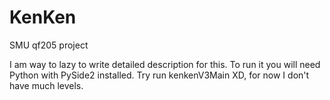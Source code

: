 # KenKen
 SMU qf205 project

I am way to lazy to write detailed description for this.
To run it you will need Python with PySide2 installed.
Try run kenkenV3Main XD, for now I don't have much levels.
